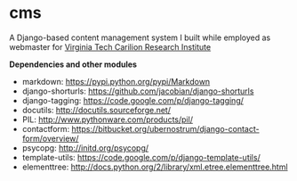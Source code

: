cms
===

A Django-based content management system I built while employed as webmaster for <a href="http://research.vtc.vt.edu/">Virginia Tech Carilion Research Institute</a>

**Dependencies and other modules**
* markdown: https://pypi.python.org/pypi/Markdown
* django-shorturls: https://github.com/jacobian/django-shorturls
* django-tagging: https://code.google.com/p/django-tagging/
* docutils: http://docutils.sourceforge.net/
* PIL: http://www.pythonware.com/products/pil/
* contactform: https://bitbucket.org/ubernostrum/django-contact-form/overview/
* psycopg: http://initd.org/psycopg/
* template-utils: https://code.google.com/p/django-template-utils/
* elementtree: http://docs.python.org/2/library/xml.etree.elementtree.html
